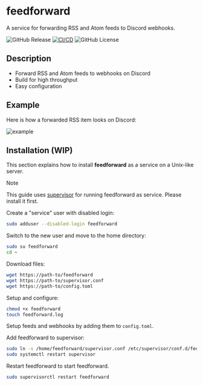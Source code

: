 # feedforward

A service for forwarding RSS and Atom feeds to Discord webhooks.

![GitHub Release](https://img.shields.io/github/v/release/ErikKalkoken/feedforward)
[![CI/CD](https://github.com/ErikKalkoken/feedforward/actions/workflows/go.yml/badge.svg)](https://github.com/ErikKalkoken/feedforward/actions/workflows/go.yml)
![GitHub License](https://img.shields.io/github/license/ErikKalkoken/feedforward)

## Description

- Forward RSS and Atom feeds to webhooks on Discord
- Build for high throughput
- Easy configuration

## Example

Here is how a forwarded RSS item looks on Discord:

![example](https://cdn.imgpile.com/f/s1P9K4y_xl.png)

## Installation (WIP)

This section explains how to install **feedforward** as a service on a Unix-like server.

> [!NOTE]
> This guide uses [supervisor](http://supervisord.org/index.html) for running feedforward as service. Please install it first.

Create a "service" user with disabled login:

```sh
sudo adduser --disabled-login feedforward
```

Switch to the new user and move to the home directory:

```sh
sudo su feedforward
cd ~
```

Download files:

```sh
wget https://path-to/feedforward
wget https://path-to/supervisor.conf
wget https://path-to/config.toml
```

Setup and configure:

```sh
chmod +x feedforward
touch feedforward.log
```

Setup feeds and webhooks by adding them to `config.toml`.

Add feedforward to supervisor:

```sh
sudo ln -s /home/feedforward/supervisor.conf /etc/supervisor/conf.d/feedforward.conf
sudo systemctl restart supervisor
```

Restart feedforward to start feedforward.

```sh
sudo supervisorctl restart feedforward
```
